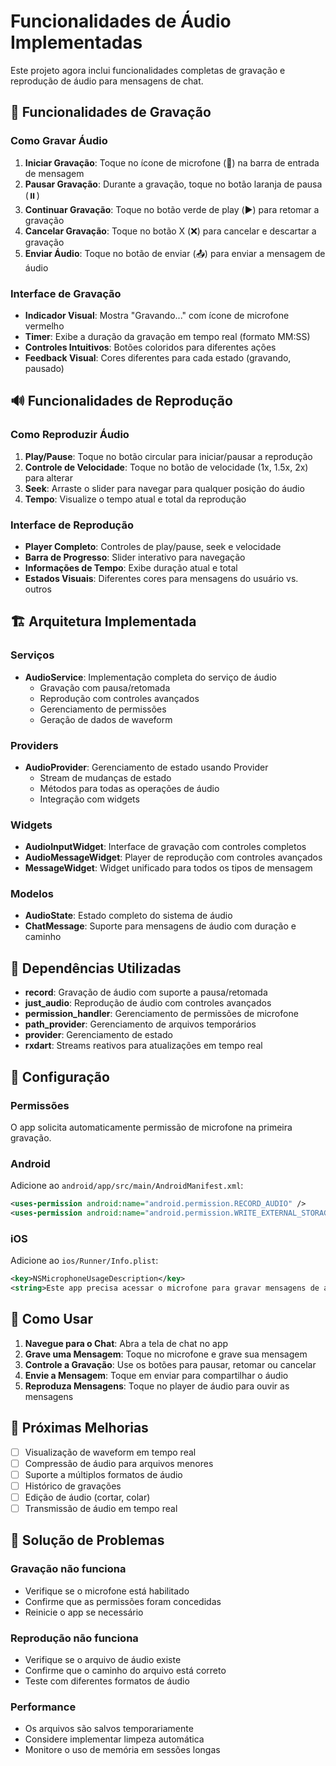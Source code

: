 # Funcionalidades de Áudio Implementadas

Este projeto agora inclui funcionalidades completas de gravação e reprodução de áudio para mensagens de chat.

## 🎤 Funcionalidades de Gravação

### Como Gravar Áudio
1. **Iniciar Gravação**: Toque no ícone de microfone (🎤) na barra de entrada de mensagem
2. **Pausar Gravação**: Durante a gravação, toque no botão laranja de pausa (⏸️)
3. **Continuar Gravação**: Toque no botão verde de play (▶️) para retomar a gravação
4. **Cancelar Gravação**: Toque no botão X (❌) para cancelar e descartar a gravação
5. **Enviar Áudio**: Toque no botão de enviar (📤) para enviar a mensagem de áudio

### Interface de Gravação
- **Indicador Visual**: Mostra "Gravando..." com ícone de microfone vermelho
- **Timer**: Exibe a duração da gravação em tempo real (formato MM:SS)
- **Controles Intuitivos**: Botões coloridos para diferentes ações
- **Feedback Visual**: Cores diferentes para cada estado (gravando, pausado)

## 🔊 Funcionalidades de Reprodução

### Como Reproduzir Áudio
1. **Play/Pause**: Toque no botão circular para iniciar/pausar a reprodução
2. **Controle de Velocidade**: Toque no botão de velocidade (1x, 1.5x, 2x) para alterar
3. **Seek**: Arraste o slider para navegar para qualquer posição do áudio
4. **Tempo**: Visualize o tempo atual e total da reprodução

### Interface de Reprodução
- **Player Completo**: Controles de play/pause, seek e velocidade
- **Barra de Progresso**: Slider interativo para navegação
- **Informações de Tempo**: Exibe duração atual e total
- **Estados Visuais**: Diferentes cores para mensagens do usuário vs. outros

## 🏗️ Arquitetura Implementada

### Serviços
- **AudioService**: Implementação completa do serviço de áudio
  - Gravação com pausa/retomada
  - Reprodução com controles avançados
  - Gerenciamento de permissões
  - Geração de dados de waveform

### Providers
- **AudioProvider**: Gerenciamento de estado usando Provider
  - Stream de mudanças de estado
  - Métodos para todas as operações de áudio
  - Integração com widgets

### Widgets
- **AudioInputWidget**: Interface de gravação com controles completos
- **AudioMessageWidget**: Player de reprodução com controles avançados
- **MessageWidget**: Widget unificado para todos os tipos de mensagem

### Modelos
- **AudioState**: Estado completo do sistema de áudio
- **ChatMessage**: Suporte para mensagens de áudio com duração e caminho

## 📱 Dependências Utilizadas

- **record**: Gravação de áudio com suporte a pausa/retomada
- **just_audio**: Reprodução de áudio com controles avançados
- **permission_handler**: Gerenciamento de permissões de microfone
- **path_provider**: Gerenciamento de arquivos temporários
- **provider**: Gerenciamento de estado
- **rxdart**: Streams reativos para atualizações em tempo real

## 🔧 Configuração

### Permissões
O app solicita automaticamente permissão de microfone na primeira gravação.

### Android
Adicione ao `android/app/src/main/AndroidManifest.xml`:
```xml
<uses-permission android:name="android.permission.RECORD_AUDIO" />
<uses-permission android:name="android.permission.WRITE_EXTERNAL_STORAGE" />
```

### iOS
Adicione ao `ios/Runner/Info.plist`:
```xml
<key>NSMicrophoneUsageDescription</key>
<string>Este app precisa acessar o microfone para gravar mensagens de áudio</string>
```

## 🎯 Como Usar

1. **Navegue para o Chat**: Abra a tela de chat no app
2. **Grave uma Mensagem**: Toque no microfone e grave sua mensagem
3. **Controle a Gravação**: Use os botões para pausar, retomar ou cancelar
4. **Envie a Mensagem**: Toque em enviar para compartilhar o áudio
5. **Reproduza Mensagens**: Toque no player de áudio para ouvir as mensagens

## 🚀 Próximas Melhorias

- [ ] Visualização de waveform em tempo real
- [ ] Compressão de áudio para arquivos menores
- [ ] Suporte a múltiplos formatos de áudio
- [ ] Histórico de gravações
- [ ] Edição de áudio (cortar, colar)
- [ ] Transmissão de áudio em tempo real

## 🐛 Solução de Problemas

### Gravação não funciona
- Verifique se o microfone está habilitado
- Confirme que as permissões foram concedidas
- Reinicie o app se necessário

### Reprodução não funciona
- Verifique se o arquivo de áudio existe
- Confirme que o caminho do arquivo está correto
- Teste com diferentes formatos de áudio

### Performance
- Os arquivos são salvos temporariamente
- Considere implementar limpeza automática
- Monitore o uso de memória em sessões longas

